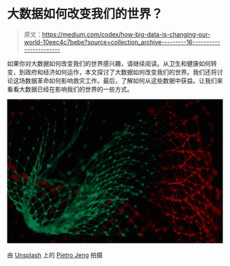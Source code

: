 # 大数据如何改变我们的世界？

> 原文：<https://medium.com/codex/how-big-data-is-changing-our-world-10eec4c7bebe?source=collection_archive---------16----------------------->

如果你对大数据如何改变我们的世界感兴趣，请继续阅读。从卫生和健康如何转变，到政府和经济如何运作，本文探讨了大数据如何改变我们的世界。我们还将讨论这场数据革命如何影响救灾工作。最后，了解如何从这些数据中获益。让我们来看看大数据已经在影响我们的世界的一些方式。

![](img/1cee537514c1c8a14a5cde3c53df908c.png)

由 [Unsplash](https://unsplash.com?utm_source=medium&utm_medium=referral) 上的 [Pietro Jeng](https://unsplash.com/@pietrozj?utm_source=medium&utm_medium=referral) 拍摄